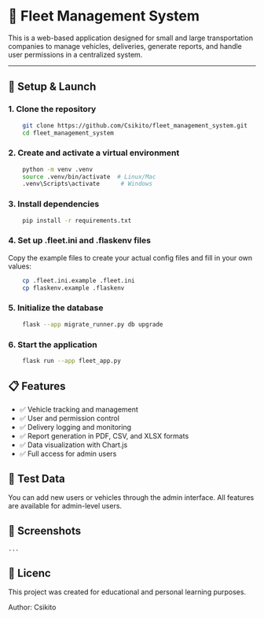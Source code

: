# 🚚 Fleet Management System

This is a web-based application designed for small and large transportation companies to manage vehicles, deliveries, generate reports, and handle user permissions in a centralized system.

---

## 🚀 Setup & Launch

### 1. Clone the repository
```bash
    git clone https://github.com/Csikito/fleet_management_system.git
    cd fleet_management_system
```

### 2. Create and activate a virtual environment
``` bash
    python -m venv .venv
    source .venv/bin/activate  # Linux/Mac
    .venv\Scripts\activate      # Windows
```
### 3. Install dependencies
``` bash
    pip install -r requirements.txt
```

### 4. Set up .fleet.ini and .flaskenv files
Copy the example files to create your actual config files and fill in your own values:
``` bash
    cp .fleet.ini.example .fleet.ini
    cp flaskenv.example .flaskenv
```

### 5. Initialize the database
``` bash
    flask --app migrate_runner.py db upgrade
```

### 6. Start the application
``` bash
    flask run --app fleet_app.py

```


## 📋 Features

- ✅ Vehicle tracking and management
- ✅ User and permission control
- ✅ Delivery logging and monitoring
- ✅ Report generation in PDF, CSV, and XLSX formats
- ✅ Data visualization with Chart.js
- ✅ Full access for admin users


## 🧪 Test Data

You can add new users or vehicles through the admin interface. All features are available for admin-level users.

## 📸 Screenshots
    ...

## 📃 Licenc
This project was created for educational and personal learning purposes.

Author: Csikito
